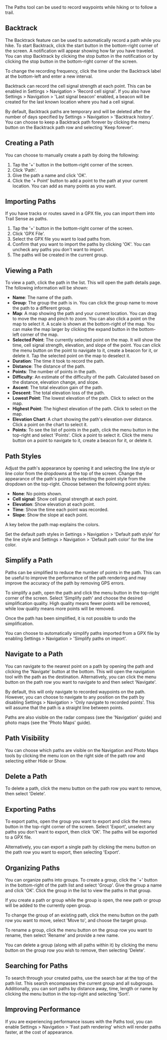 The Paths tool can be used to record waypoints while hiking or to follow a trail.

## Backtrack
The Backtrack feature can be used to automatically record a path while you hike. To start Backtrack, click the start button in the bottom-right corner of the screen. A notification will appear showing how far you have traveled. You can stop Backtrack by clicking the stop button in the notification or by clicking the stop button in the bottom-right corner of the screen.

To change the recording frequency, click the time under the Backtrack label at the bottom-left and enter a new interval.

Backtrack can record the cell signal strength at each point. This can be enabled in Settings > Navigation > 'Record cell signal'. If you also have Settings > Navigation > 'Last signal beacon' enabled, a beacon will be created for the last known location where you had a cell signal.

By default, Backtrack paths are temporary and will be deleted after the number of days specified by Settings > Navigation > 'Backtrack history'. You can choose to keep a Backtrack path forever by clicking the menu button on the Backtrack path row and selecting 'Keep forever'.

## Creating a Path
You can choose to manually create a path by doing the following:

1. Tap the '+' button in the bottom-right corner of the screen.
2. Click 'Path'.
3. Give the path a name and click 'OK'.
4. Click the '+ Point' button to add a point to the path at your current location. You can add as many points as you want.

## Importing Paths
If you have tracks or routes saved in a GPX file, you can import them into Trail Sense as paths.

1. Tap the '+' button in the bottom-right corner of the screen.
2. Click 'GPX File'.
3. Select the GPX file you want to load paths from.
4. Confirm that you want to import the paths by clicking 'OK'. You can uncheck any paths you don't want to import.
5. The paths will be created in the current group.

## Viewing a Path
To view a path, click the path in the list. This will open the path details page. The following information will be shown:

- **Name**: The name of the path.
- **Group**: The group the path is in. You can click the group name to move the path to a different group.
- **Map**: A map showing the path and your current location. You can drag to move the map and pinch to zoom. You can also click a point on the map to select it. A scale is shown at the bottom-right of the map. You can make the map larger by clicking the expand button in the bottom-left corner of the map.
- **Selected Point**: The currently selected point on the map. It will show the time, cell signal strength, elevation, and slope of the point. You can click the menu button on the point to navigate to it, create a beacon for it, or delete it. Tap the selected point on the map to deselect it.
- **Duration**: The time it took to record the path.
- **Distance**: The distance of the path.
- **Points**: The number of points in the path.
- **Difficulty**: An estimate of the difficulty of the path. Calculated based on the distance, elevation change, and slope.
- **Ascent**: The total elevation gain of the path.
- **Descent**: The total elevation loss of the path.
- **Lowest Point**: The lowest elevation of the path. Click to select on the map.
- **Highest Point**: The highest elevation of the path. Click to select on the map.
- **Elevation Chart**: A chart showing the path's elevation over distance. Click a point on the chart to select it.
- **Points**: To see the list of points in the path, click the menu button in the top-right and select 'Points'. Click a point to select it. Click the menu button on a point to navigate to it, create a beacon for it, or delete it.

## Path Styles
Adjust the path's appearance by opening it and selecting the line style or line color from the dropdowns at the top of the screen. Change the appearance of the path's points by selecting the point style from the dropdown on the top-right. Choose between the following point styles:

- **None**: No points shown.
- **Cell signal**: Show cell signal strength at each point.
- **Elevation**: Show elevation at each point.
- **Time**: Show the time each point was recorded.
- **Slope**: Show the slope at each point.

A key below the path map explains the colors.

Set the default path styles in Settings > Navigation > 'Default path style' for the line style and Settings > Navigation > 'Default path color' for the line color.

## Simplify a Path
Paths can be simplified to reduce the number of points in the path. This can be useful to improve the performance of the path rendering and may improve the accuracy of the path by removing GPS errors.

To simplify a path, open the path and click the menu button in the top-right corner of the screen. Select 'Simplify path' and choose the desired simplification quality. High quality means fewer points will be removed, while low quality means more points will be removed.

Once the path has been simplified, it is not possible to undo the simplification.

You can choose to automatically simplify paths imported from a GPX file by enabling Settings > Navigation > 'Simplify paths on import'.

## Navigate to a Path
You can navigate to the nearest point on a path by opening the path and clicking the 'Navigate' button at the bottom. This will open the navigation tool with the path as the destination. Alternatively, you can click the menu button on the path row you want to navigate to and then select 'Navigate'.

By default, this will only navigate to recorded waypoints on the path. However, you can choose to navigate to any position on the path by disabling Settings > Navigation > 'Only navigate to recorded points'. This will assume that the path is a straight line between points.

Paths are also visible on the radar compass (see the 'Navigation' guide) and photo maps (see the 'Photo Maps' guide).

## Path Visibility
You can choose which paths are visible on the Navigation and Photo Maps tools by clicking the menu icon on the right side of the path row and selecting either Hide or Show.

## Delete a Path
To delete a path, click the menu button on the path row you want to remove, then select 'Delete'.

## Exporting Paths
To export paths, open the group you want to export and click the menu button in the top-right corner of the screen. Select 'Export', unselect any paths you don't want to export, then click 'OK'. The paths will be exported to a GPX file. 

Alternatively, you can export a single path by clicking the menu button on the path row you want to export, then selecting 'Export'.

## Organizing Paths
You can organize paths into groups. To create a group, click the '+' button in the bottom-right of the path list and select 'Group'. Give the group a name and click 'OK'. Click the group in the list to view the paths in that group.

If you create a path or group while the group is open, the new path or group will be added to the currently open group.

To change the group of an existing path, click the menu button on the path row you want to move, select 'Move to', and choose the target group.

To rename a group, click the menu button on the group row you want to rename, then select 'Rename' and provide a new name.

You can delete a group (along with all paths within it) by clicking the menu button on the group row you wish to remove, then selecting 'Delete'.

## Searching for Paths
To search through your created paths, use the search bar at the top of the path list. This search encompasses the current group and all subgroups. Additionally, you can sort paths by distance away, time, length or name by clicking the menu button in the top-right and selecting 'Sort'.

## Improving Performance
If you are experiencing performance issues with the Paths tool, you can enable Settings > Navigation > 'Fast path rendering' which will render paths faster, at the cost of appearance.